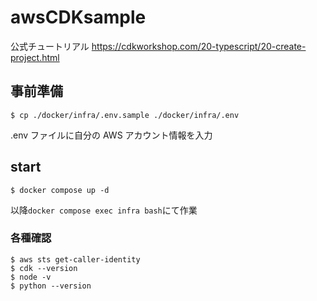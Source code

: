 # awsCDKsample

公式チュートリアル
https://cdkworkshop.com/20-typescript/20-create-project.html

## 事前準備

```
$ cp ./docker/infra/.env.sample ./docker/infra/.env
```

.env ファイルに自分の AWS アカウント情報を入力

## start

```
$ docker compose up -d
```

以降`docker compose exec infra bash`にて作業

### 各種確認

```
$ aws sts get-caller-identity
$ cdk --version
$ node -v
$ python --version
```
